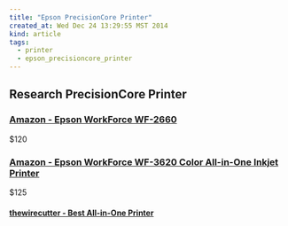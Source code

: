 ```yaml
---
title: "Epson PrecisionCore Printer"
created_at: Wed Dec 24 13:29:55 MST 2014
kind: article
tags:
  - printer
  - epson_precisioncore_printer
---
```


## Research PrecisionCore Printer

### [Amazon - Epson WorkForce WF-2660](http://www.amazon.com/Epson-WorkForce-WF-2660-Wireless-Printer/dp/B00LV8QC2K/)

$120

### [Amazon - Epson WorkForce WF-3620 Color All-in-One Inkjet Printer](http://www.amazon.com/Epson-WorkForce-WF-3620-Wireless-Printer/dp/B00JXLGF06/)

$125

#### [thewirecutter - Best All-in-One Printer](http://thewirecutter.com/reviews/best-all-in-one-printer/)



